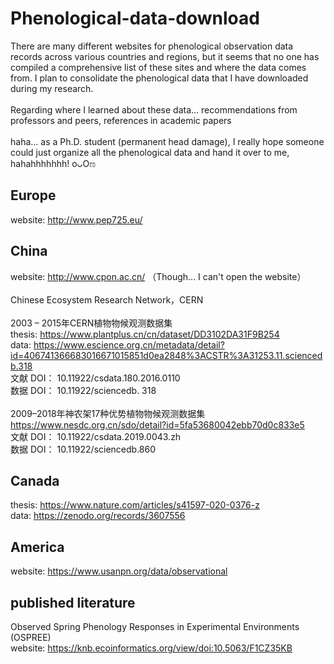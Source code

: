 # Phenological-data-download

There are many different websites for phenological observation data records across various countries and regions, but it seems that no one has compiled a comprehensive list of these sites and where the data comes from. I plan to consolidate the phenological data that I have downloaded during my research.
 <br> <br>
Regarding where I learned about these data... recommendations from professors and peers, references in academic papers
 <br> <br>
haha... as a Ph.D. student (permanent head damage), I really hope someone could just organize all the phenological data and hand it over to me, hahahhhhhhh! oᴗOಣ

## **Europe**
website: http://www.pep725.eu/  <br>

## **China**
website: http://www.cpon.ac.cn/ （Though... I can't open the website）  <br>
  <br>
Chinese Ecosystem Research Network，CERN  <br>
<br>
2003 – 2015年CERN植物物候观测数据集  <br>
thesis: https://www.plantplus.cn/cn/dataset/DD3102DA31F9B254   <br>
data: https://www.escience.org.cn/metadata/detail?id=406741366683016671015851d0ea2848%3ACSTR%3A31253.11.sciencedb.318  <br>
文献 DOI： 10.11922/csdata.180.2016.0110    <br>
数据 DOI： 10.11922/sciencedb. 318   <br>
  <br>
2009–2018年神农架17种优势植物物候观测数据集  <br>
https://www.nesdc.org.cn/sdo/detail?id=5fa53680042ebb70d0c833e5 <br>
文献 DOI： 10.11922/csdata.2019.0043.zh     <br>
数据 DOI： 10.11922/sciencedb.860   <br>

## **Canada**
thesis: https://www.nature.com/articles/s41597-020-0376-z <br>
data: https://zenodo.org/records/3607556

## **America**
website: https://www.usanpn.org/data/observational

## **published literature**
Observed Spring Phenology Responses in Experimental Environments (OSPREE) <br>
website: https://knb.ecoinformatics.org/view/doi:10.5063/F1CZ35KB

